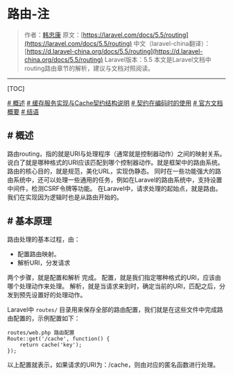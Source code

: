 # 路由-注

> 作者：[韩忠康](http://hellokang.net)
> 原文：[https://laravel.com/docs/5.5/routing](https://laravel.com/docs/5.5/routing)
> 中文（laravel-china翻译）：[https://d.laravel-china.org/docs/5.5/routing](https://d.laravel-china.org/docs/5.5/routing)
> Laravel版本：5.5
> 本文是Laravel文档中routing路由章节的解析，建议与文档对照阅读。
---

[TOC]

[# 概述](#概述)
[# 缓存服务实现与Cache契约结构说明](#缓存服务实现与Cache契约结构说明)
[# 契约在编码时的使用](#契约在编码时的使用)
[# 官方文档概要](#官方文档概要)
[# 结语](#结语)

## # 概述
路由routing，指的就是URI与处理程序（通常就是控制器动作）之间的映射关系。说白了就是哪种格式的URI应该匹配到哪个控制器动作。就是框架中的路由系统。
路由的核心目的，就是规范，美化URL，实现伪静态。
同时在一些功能强大的路由系统中，还可以处理一些通用的任务，例如在Laravel的路由系统中，支持设置中间件，检测CSRF令牌等功能。
在Laravel中，请求处理的起始点，就是路由。我们在实现因为逻辑时也是从路由开始的。

## # 基本原理
路由处理的基本过程，由：

- 配置路由映射。
- 解析URI，分发请求

两个步骤，就是配置和解析 完成。
配置，就是我们指定哪种格式的URI，应该由哪个处理动作来处理。
解析，就是当请求来到时，确定当前的URI，匹配之后，分发到预先设置好的处理动作。

Laravel中 `routes/` 目录用来保存全部的路由配置，我们就是在这些文件中完成路由配置的，示例配置如下：

    routes/web.php 路由配置
    Route::get('/cache', function() {
        return cache('key');
    });

以上配置就表示，如果请求的URI为：/cache，则由对应的匿名函数进行处理。
